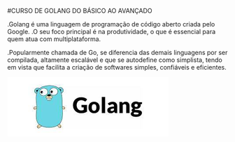 #CURSO DE GOLANG DO BÁSICO AO AVANÇADO


.Golang é uma linguagem de programação de código aberto criada pelo Google.
.O seu foco principal é na produtividade, o que é essencial para quem atua 
com multiplataforma.

.Popularmente chamada de Go, se diferencia das demais linguagens por ser compilada, 
altamente escalável e que se autodefine como simplista, tendo em vista que facilita
a criação de softwares simples, confiáveis e eficientes.

![logo GoLang](img/golang2.jpeg)